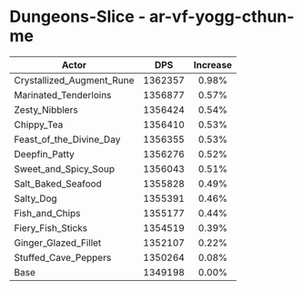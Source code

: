 # Dungeons-Slice - ar-vf-yogg-cthun-me
| Actor | DPS | Increase |
|---|:---:|:---:|
|Crystallized_Augment_Rune|1362357|0.98%|
|Marinated_Tenderloins|1356877|0.57%|
|Zesty_Nibblers|1356424|0.54%|
|Chippy_Tea|1356410|0.53%|
|Feast_of_the_Divine_Day|1356355|0.53%|
|Deepfin_Patty|1356276|0.52%|
|Sweet_and_Spicy_Soup|1356043|0.51%|
|Salt_Baked_Seafood|1355828|0.49%|
|Salty_Dog|1355391|0.46%|
|Fish_and_Chips|1355177|0.44%|
|Fiery_Fish_Sticks|1354519|0.39%|
|Ginger_Glazed_Fillet|1352107|0.22%|
|Stuffed_Cave_Peppers|1350264|0.08%|
|Base|1349198|0.00%|

